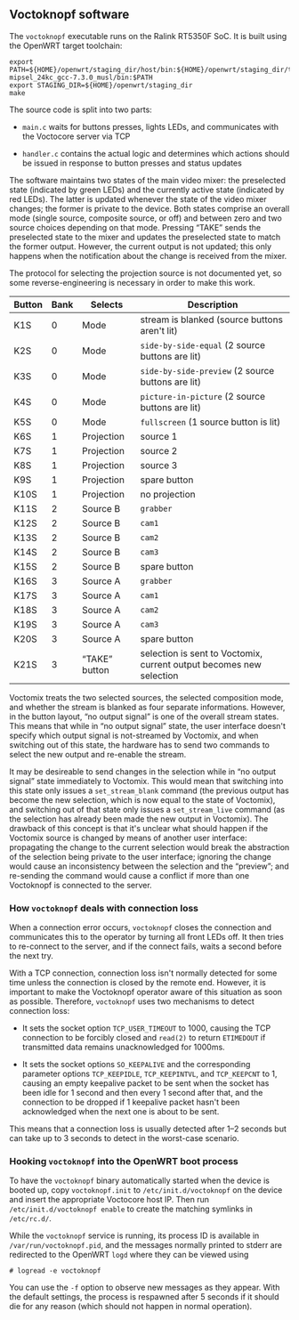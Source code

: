 Voctoknopf software
-------------------

The `voctoknopf` executable runs on the Ralink RT5350F SoC.  It is
built using the OpenWRT target toolchain:

```
export PATH=${HOME}/openwrt/staging_dir/host/bin:${HOME}/openwrt/staging_dir/toolchain-mipsel_24kc_gcc-7.3.0_musl/bin:$PATH
export STAGING_DIR=${HOME}/openwrt/staging_dir
make
```

The source code is split into two parts:

* `main.c` waits for buttons presses, lights LEDs, and communicates
  with the Voctocore server via TCP

* `handler.c` contains the actual logic and determines which actions
  should be issued in response to button presses and status updates


The software maintains two states of the main video mixer: the
preselected state (indicated by green LEDs) and the currently active
state (indicated by red LEDs).  The latter is updated whenever the
state of the video mixer changes; the former is private to the device.
Both states comprise an overall mode (single source, composite source,
or off) and between zero and two source choices depending on that
mode.  Pressing “TAKE” sends the preselected state to the mixer and
updates the preselected state to match the former output.  However,
the current output is not updated; this only happens when the
notification about the change is received from the mixer.

The protocol for selecting the projection source is not documented
yet, so some reverse-engineering is necessary in order to make this
work.


Button | Bank | Selects | Description
-------|------|---------|------------
K1S  | 0 | Mode | stream is blanked (source buttons aren't lit)
K2S  | 0 | Mode | `side-by-side-equal` (2 source buttons are lit)
K3S  | 0 | Mode | `side-by-side-preview` (2 source buttons are lit)
K4S  | 0 | Mode | `picture-in-picture` (2 source buttons are lit)
K5S  | 0 | Mode | `fullscreen` (1 source button is lit)
K6S  | 1 | Projection | source 1
K7S  | 1 | Projection | source 2
K8S  | 1 | Projection | source 3
K9S  | 1 | Projection | spare button
K10S | 1 | Projection | no projection
K11S | 2 | Source B | `grabber`
K12S | 2 | Source B | `cam1`
K13S | 2 | Source B | `cam2`
K14S | 2 | Source B | `cam3`
K15S | 2 | Source B | spare button
K16S | 3 | Source A | `grabber`
K17S | 3 | Source A | `cam1`
K18S | 3 | Source A | `cam2`
K19S | 3 | Source A | `cam3`
K20S | 3 | Source A | spare button
K21S | 3 | “TAKE” button | selection is sent to Voctomix, current output becomes new selection


Voctomix treats the two selected sources, the selected composition
mode, and whether the stream is blanked as four separate informations.
However, in the button layout, “no output signal” is one of the
overall stream states.  This means that while in “no output signal”
state, the user interface doesn't specify which output signal is
not-streamed by Voctomix, and when switching out of this state, the
hardware has to send two commands to select the new output and
re-enable the stream.

It may be desireable to send changes in the selection while in “no
output signal” state immediately to Voctomix.  This would mean that
switching into this state only issues a `set_stream_blank` command
(the previous output has become the new selection, which is now equal
to the state of Voctomix), and switching out of that state only issues
a `set_stream_live` command (as the selection has already been made
the new output in Voctomix).  The drawback of this concept is that
it's unclear what should happen if the Voctomix source is changed by
means of another user interface: propagating the change to the current
selection would break the abstraction of the selection being private
to the user interface; ignoring the change would cause an
inconsistency between the selection and the “preview”; and re-sending
the command would cause a conflict if more than one Voctoknopf is
connected to the server.


### How `voctoknopf` deals with connection loss

When a connection error occurs, `voctoknopf` closes the connection and
communicates this to the operator by turning all front LEDs off.  It
then tries to re-connect to the server, and if the connect fails,
waits a second before the next try.

With a TCP connection, connection loss isn't normally detected for
some time unless the connection is closed by the remote end.  However,
it is important to make the Voctoknopf operator aware of this
situation as soon as possible.  Therefore, `voctoknopf` uses two
mechanisms to detect connection loss:

* It sets the socket option `TCP_USER_TIMEOUT` to 1000, causing the
  TCP connection to be forcibly closed and `read(2)` to return
  `ETIMEDOUT` if transmitted data remains unacknowledged for 1000ms.

* It sets the socket options `SO_KEEPALIVE` and the corresponding
  parameter options `TCP_KEEPIDLE`, `TCP_KEEPINTVL`, and `TCP_KEEPCNT`
  to 1, causing an empty keepalive packet to be sent when the socket
  has been idle for 1 second and then every 1 second after that, and
  the connection to be dropped if 1 keepalive packet hasn't been
  acknowledged when the next one is about to be sent.

This means that a connection loss is usually detected after 1–2
seconds but can take up to 3 seconds to detect in the worst-case
scenario.


### Hooking `voctoknopf` into the OpenWRT boot process

To have the `voctoknopf` binary automatically started when the device
is booted up, copy `voctoknopf.init` to `/etc/init.d/voctoknopf` on
the device and insert the appropriate Voctocore host IP.  Then run
`/etc/init.d/voctoknopf enable` to create the matching symlinks in
`/etc/rc.d/`.

While the `voctoknopf` service is running, its process ID is available
in `/var/run/voctoknopf.pid`, and the messages normally printed to
stderr are redirected to the OpenWRT `logd` where they can be viewed
using
```
# logread -e voctoknopf
```
You can use the `-f` option to observe new messages as they appear.
With the default settings, the process is respawned after 5 seconds if
it should die for any reason (which should not happen in normal
operation).
